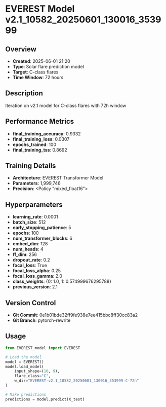 # EVEREST Model v2.1_10582_20250601_130016_353999

## Overview
- **Created**: 2025-06-01 21:20
- **Type**: Solar flare prediction model
- **Target**: C-class flares
- **Time Window**: 72 hours

## Description
Iteration on v2.1 model for C-class flares with 72h window

## Performance Metrics
- **final_training_accuracy**: 0.9332
- **final_training_loss**: 0.0307
- **epochs_trained**: 100
- **final_training_tss**: 0.8692


## Training Details
- **Architecture**: EVEREST Transformer Model
- **Parameters**: 1,999,746
- **Precision**: <Policy "mixed_float16">

## Hyperparameters
- **learning_rate**: 0.0001
- **batch_size**: 512
- **early_stopping_patience**: 5
- **epochs**: 100
- **num_transformer_blocks**: 6
- **embed_dim**: 128
- **num_heads**: 4
- **ff_dim**: 256
- **dropout_rate**: 0.2
- **focal_loss**: True
- **focal_loss_alpha**: 0.25
- **focal_loss_gamma**: 2.0
- **class_weights**: {0: 1.0, 1: 0.574999676295788}
- **previous_version**: 2.1

## Version Control
- **Git Commit**: 0e1b01bde32ff9fe938e7ee415bbc8ff30cc83a2
- **Git Branch**: pytorch-rewrite

## Usage
```python
from EVEREST_model import EVEREST

# Load the model
model = EVEREST()
model.load_model(
    input_shape=(10, 9),
    flare_class="C",
    w_dir="EVEREST-v2.1_10582_20250601_130016_353999-C-72h"
)

# Make predictions
predictions = model.predict(X_test)
```
